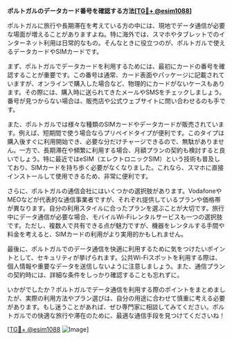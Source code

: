 **ポルトガルのデータカード番号を確認する方法[[TG💪+ @esim1088](https://t.me/s/esim1088)]**

ポルトガルに旅行や長期滞在を考えている方の中には、現地でデータ通信が必要な場面が増えることがありますよね。特に海外では、スマホやタブレットでのインターネット利用は日常的なもの。そんなときに役立つのが、ポルトガルで使えるデータカードやSIMカードです。

まず、ポルトガルでデータカードを利用するためには、最初にカードの番号を確認することが重要です。この番号は通常、カード表面やパッケージに記載されていますが、オンラインで購入した場合など、物理的にカードがないケースもあります。その際には、購入時に送られてきたメールやSMSをチェックしましょう。番号が見つからない場合は、販売店や公式ウェブサイトに問い合わせるのも手です。

また、ポルトガルでは様々な種類のSIMカードやデータカードが販売されています。例えば、短期間で使う場合ならプリペイドタイプが便利です。このタイプは購入後すぐに利用開始でき、必要な分だけチャージできるので、無駄がありません。一方で、長期滞在や頻繁に利用する場合、月額プランの契約も検討すると良いでしょう。特に最近ではeSIM（エレクトロニックSIM）という技術も普及しており、SIMカードを持ち歩く必要がなくなりました。これなら、スマホに直接インストールして使用できるため、非常に便利です。

さらに、ポルトガルの通信会社にはいくつかの選択肢があります。VodafoneやMEOなどが代表的な通信事業者ですが、それぞれ提供しているプランや価格帯が異なります。自分の利用スタイルに合ったプランを選ぶことが大切です。旅行中にデータ通信が必要な場合、モバイルWi-Fiレンタルサービスも一つの選択肢です。ただし、複数人で共有できる点が魅力ですが、機器をレンタルする手間や料金を考えると、SIMカードの利用がより実用的かもしれません。

最後に、ポルトガルでのデータ通信を快適に利用するために気をつけたいポイントとして、セキュリティが挙げられます。公共Wi-Fiスポットを利用する際は、個人情報や重要なデータを送信しないように注意しましょう。また、通信プランの契約時には、詳細な条件をしっかり確認することも忘れずに。

いかがでしたか？ポルトガルでデータ通信を利用する際のポイントをまとめましたが、実際の利用方法やプラン選びは、自分の用途に合わせて慎重に考える必要があります。もし迷うことがあれば、ぜひ専門家に相談してみてください。ポルトガルでの快適な旅行や滞在のために、最適な通信手段を見つけてくださいね！

[[TG💪+ @esim1088](https://t.me/s/esim1088) ![Image](https://i.postimg.cc/Y0z9fWf4/image.png)]